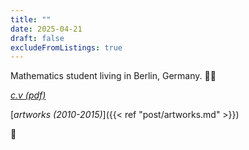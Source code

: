 ```yaml
---
title: ""
date: 2025-04-21
draft: false
excludeFromListings: true
---
```


Mathematics student living in Berlin, Germany. 🦜🍃

[_c.v (pdf)_](/pdfs/CV.pdf)

[_artworks (2010-2015)_]({{< ref "post/artworks.md" >}})

📿